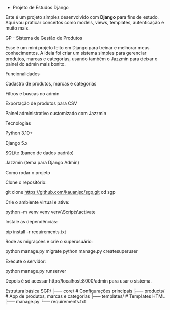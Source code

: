 -  Projeto de Estudos Django

Este é um projeto simples desenvolvido com **Django** para fins de estudo.  
Aqui vou praticar conceitos como models, views, templates, autenticação e muito mais.

GP - Sistema de Gestão de Produtos

Esse é um mini projeto feito em Django para treinar e melhorar meus conhecimentos.
A ideia foi criar um sistema simples para gerenciar produtos, marcas e categorias, usando também o Jazzmin para deixar o painel do admin mais bonito.

Funcionalidades

Cadastro de produtos, marcas e categorias

Filtros e buscas no admin

Exportação de produtos para CSV

Painel administrativo customizado com Jazzmin

Tecnologias

Python 3.10+

Django 5.x

SQLite (banco de dados padrão)

Jazzmin (tema para Django Admin)

Como rodar o projeto

Clone o repositório:

git clone https://github.com/kauanjsc/sgp.git
cd sgp


Crie o ambiente virtual e ative:

python -m venv venv
venv\Scripts\activate


Instale as dependências:

pip install -r requirements.txt


Rode as migrações e crie o superusuário:

python manage.py migrate
python manage.py createsuperuser


Execute o servidor:

python manage.py runserver


Depois é só acessar http://localhost:8000/admin
 para usar o sistema.

 Estrutura básica
SGP/
├── core/        # Configurações principais
├── products/    # App de produtos, marcas e categorias
├── templates/   # Templates HTML
├── manage.py
└── requirements.txt